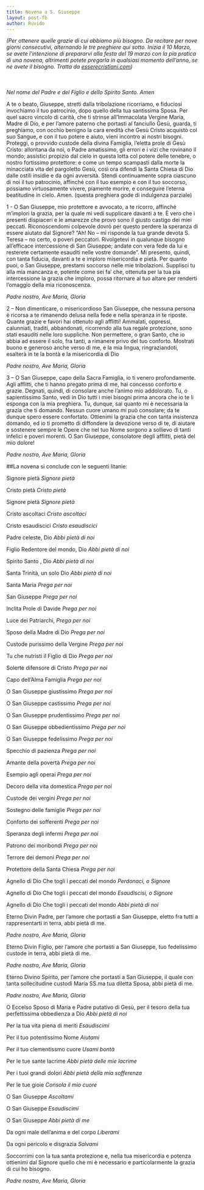 ```yaml
---
title: Novena a S. Giuseppe
layout: post-fb
author: Ruvido
---
```


<!-- INIZIO -->
*(Per ottenere quelle grazie di cui abbiamo più bisogno. Da recitare per nove giorni consecutivi, alternando le tre preghiere qui sotto. Inizia il 10 Marzo, se avete l'intenzione di prepararvi alla festa del 19 marzo con la pia pratica di una novena, altrimenti potete pregarla in qualsiasi momento dell’anno, se ne avete il bisogno. Tratta da [esserecristiani.com](http://www.esserecristiani.com/index.php?option=com_content&view=article&id=586:novena-a-san-giuseppe&catid=54:novene&Itemid=93))*
<!-- FINE -->

<div style="margin: 50px 0"></div>

*Nel nome del Padre e del Figlio e dello Spirito Santo. Amen*
 
 A te o beato, Giuseppe, stretti dalla tribolazione ricorriamo, e fiduciosi invochiamo il tuo patrocinio, dopo quello della tua santissima Sposa. Per quel sacro vincolo di carità, che ti strinse all’Immacolata Vergine Maria, Madre di Dio, e per l’amore paterno che portasti al fanciullo Gesù, guarda, ti preghiamo, con occhio benigno la cara eredità che Gesù Cristo acquistò col suo Sangue, e con il tuo potere e aiuto, vieni incontro ai nostri bisogni. Proteggi, o provvido custode della divina Famiglia, l’eletta prole di Gesù Cristo: allontana da noi, o Padre amatissimo, gli errori e i vizi che rovinano il mondo; assistici propizio dal cielo in questa lotta  col potere delle tenebre, o nostro fortissimo protettore: e come un tempo scampasti dalla morte la minacciata vita del pargoletto Gesù, così ora difendi la Santa Chiesa di Dio dalle ostili insidie e da ogni avversità. Stendi continuamente sopra ciascuno di noi il tuo patrocinio, affinché con il tuo esempio e con il tuo soccorso, possiamo virtuosamente vivere, piamente morire, e conseguire l’eterna beatitudine in cielo. Amen.
 (questa preghiera gode di indulgenza parziale)

1 - O San Giuseppe, mio protettore e avvocato, a te ricorro, affinché m’implori la grazia, per la quale mi vedi supplicare davanti a te. È vero che i presenti dispiaceri e le amarezze che provo sono il giusto castigo dei miei peccati. Riconoscendomi colpevole dovrò per questo perdere la speranza di essere aiutato dal Signore? “Ah! No – mi risponde la tua grande devota S. Teresa – no certo, o poveri peccatori. Rivolgetevi in qualunque bisogno all’efficace intercessione di San Giuseppe; andate con vera fede da lui e resterete certamente esauditi nelle vostre domande”. Mi presento, quindi, con tanta fiducia, davanti a te  e imploro misericordia e pietà. Per quanto puoi, o San Giuseppe, prestami soccorso nelle mie tribolazioni. Supplisci tu alla mia mancanza e, potente come sei fa’ che, ottenuta per la tua pia intercessione la grazia che imploro, possa ritornare al tuo altare per renderti l’omaggio della mia riconoscenza.

*Padre nostro, Ave Maria, Gloria*

 2 – Non dimenticare, o misericordioso San Giuseppe, che nessuna persona è ricorsa a te rimanendo delusa nella fede e nella speranza in te riposte. Quante grazie e favori hai ottenuto agli afflitti! Ammalati, oppressi, calunniati, traditi, abbandonati, ricorrendo alla tua regale protezione, sono stati esauditi nelle loro suppliche. Non permettere, o gran Santo, che io abbia ad essere il solo, fra tanti, a rimanere privo del tuo conforto. Mostrati buono e generoso anche verso di me, e la mia lingua, ringraziandoti, esalterà in te la bontà e la misericordia di Dio

*Padre nostro, Ave Maria, Gloria*

 3 – O San Giuseppe, capo della Sacra Famiglia, io ti venero profondamente. Agli afflitti, che ti hanno pregato prima di me, hai concesso conforto e grazie. Degnati, quindi, di consolare anche l’animo mio addolorato. Tu, o sapientissimo Santo, vedi in Dio tutti i miei bisogni prima ancora che io te li esponga con la mia preghiera. Tu, dunque, sai quanto mi è necessaria la grazia che ti domando. Nessun cuore umano mi può consolare; da te dunque spero essere confortato. Ottienimi la grazia che con tanta insistenza domando, ed io ti prometto di diffondere la devozione verso di te, di aiutare e sostenere sempre le Opere che nel tuo Nome sorgono a sollievo di tanti infelici e poveri morenti. O San Giuseppe, consolatore degli afflitti, pietà del mio dolore!

*Padre nostro, Ave Maria, Gloria*

##La novena si conclude con le seguenti litanie:


Signore pietà
*Signore pietà*

Cristo pietà
*Cristo pietà*

Signore pietà
*Signore pietà*

Cristo ascoltaci
*Cristo ascoltaci*

Cristo esaudiscici
*Cristo esaudiscici*

Padre celeste, Dio
*Abbi pietà di noi*

Figlio Redentore del mondo, Dio
*Abbi pietà di noi*

Spirito Santo , Dio
*Abbi pietà di noi*

Santa Trinità, un solo Dio
*Abbi pietà di noi*

Santa Maria
*Prega per noi*

San Giuseppe
*Prega per noi*

Inclita Prole di Davide
*Prega per noi*

Luce dei Patriarchi,
*Prega per noi*

Sposo della Madre di Dio
*Prega per noi*

Custode purissimo della Vergine
*Prega per noi*

Tu che nutristi il Figlio di Dio
*Prega per noi*

Solerte difensore di Cristo
*Prega per noi*

Capo dell’Alma Famiglia
*Prega per noi*

O San Giuseppe giustissimo
*Prega per noi*

O San Giuseppe castissimo
*Prega per noi*

O San Giuseppe prudentissimo
*Prega per noi*

O San Giuseppe obbedientissimo
*Prega per noi*

O San Giuseppe fedelissimo
*Prega per noi*

Specchio di pazienza
*Prega per noi*

Amante della povertà
*Prega per noi*

Esempio agli operai
*Prega per noi*

Decoro della vita domestica
*Prega per noi*

Custode dei vergini
*Prega per noi*

Sostegno delle famiglie
*Prega per noi*

Conforto dei sofferenti
*Prega per noi*

Speranza degli infermi
*Prega per noi*

Patrono dei moribondi
*Prega per noi*

Terrore dei demoni
*Prega per noi*

Protettore della Santa Chiesa
*Prega per noi*

Agnello di Dio
Che togli i peccati del mondo
*Perdonaci, o Signore*

Agnello di Dio
Che togli i peccati del mondo
*Esaudiscisi, o Signore*

Agnello di Dio
Che togli i peccati del mondo
*Abbi pietà di noi*
 
 
Eterno Divin Padre, per l’amore che portasti a San Giuseppe, eletto fra tutti a rappresentarti in terra,  abbi pietà di me.

*Padre nostro, Ave Maria, Gloria*
 
Eterno Divin Figlio, per l’amore che portasti a  San Giuseppe, tuo fedelissimo custode in terra, abbi pietà di me.

*Padre nostro, Ave Maria, Gloria*
 
Eterno Divino Spirito, per l’amore che portasti a San Giuseppe, il quale con tanta sollecitudine custodì Maria SS.ma tua diletta Sposa, abbi pietà di me.

*Padre nostro, Ave Maria, Gloria*
 
O Eccelso Sposo di Maria e Padre putativo di Gesù, per il tesoro della tua perfettissima obbedienza a Dio
*Abbi pietà di noi*
 
Per la tua vita piena di meriti 
*Esaudiscimi*

Per il tuo potentissimo Nome
*Aiutami*

Per il tuo clementissmo cuore
*Usami bontà*

Per le tue sante lacrime
*Abbi pietà delle mie lacrime*
 
Per i tuoi grandi dolori
*Abbi pietà della mia sofferenza*
 
Per le tue gioie 
*Consola il mio cuore*
 
 
O San Giuseppe
*Ascoltami*

O San Giuseppe
*Esaudiscimi*

O San Giuseppe
*Abbi pietà di me*

Da ogni male dell’anima e del corpo
*Liberami*

Da ogni pericolo e disgrazia
*Salvami*
 
Soccorrimi con la tua santa protezione e, nella tua misericordia e potenza ottienimi dal Signore quello che mi è necessario e particolarmente la grazia di cui ho bisogno.

*Padre nostro, Ave Maria, Gloria*


